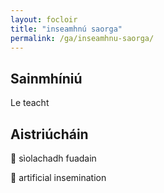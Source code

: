 ```yaml
---
layout: focloir
title: "inseamhnú saorga"
permalink: /ga/inseamhnu-saorga/
---
```


## Sainmhíniú

Le teacht

## Aistriúcháin

&#x1f3f4;&#xe0067;&#xe0062;&#xe0073;&#xe0063;&#xe0074;&#xe007f; sìolachadh fuadain

&#x1f3f4;&#xe0067;&#xe0062;&#xe0065;&#xe006e;&#xe0067;&#xe007f; artificial insemination